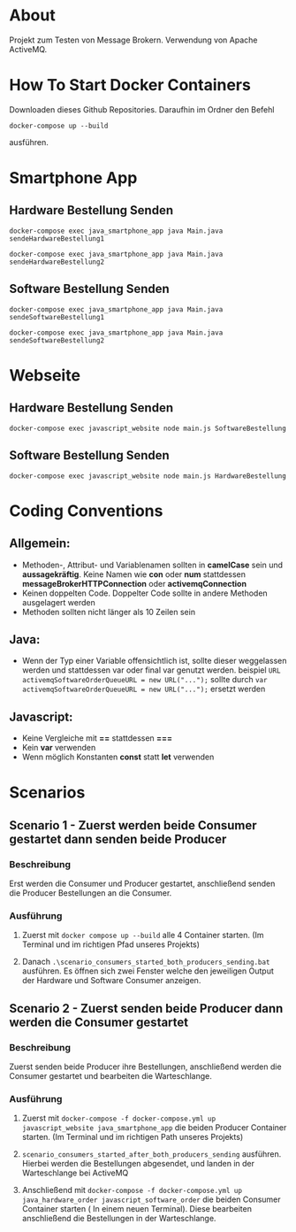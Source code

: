 # About
Projekt zum Testen von Message Brokern. Verwendung von Apache ActiveMQ.
# How To Start Docker Containers
Downloaden dieses Github Repositories. Daraufhin im Ordner den Befehl
```
docker-compose up --build
```
ausführen.


# Smartphone App

## Hardware Bestellung Senden
```
docker-compose exec java_smartphone_app java Main.java sendeHardwareBestellung1
```
```
docker-compose exec java_smartphone_app java Main.java sendeHardwareBestellung2
```

## Software Bestellung Senden
```
docker-compose exec java_smartphone_app java Main.java sendeSoftwareBestellung1
```
```
docker-compose exec java_smartphone_app java Main.java sendeSoftwareBestellung2
```

# Webseite
## Hardware Bestellung Senden
```
docker-compose exec javascript_website node main.js SoftwareBestellung
```


## Software Bestellung Senden
```
docker-compose exec javascript_website node main.js HardwareBestellung
```

# Coding Conventions
## Allgemein:
- Methoden-, Attribut- und Variablenamen sollten in **camelCase** sein und **aussagekräftig**.
  Keine Namen wie **con** oder **num** stattdessen **messageBrokerHTTPConnection** oder **activemqConnection**
- Keinen doppelten Code. Doppelter Code sollte in andere Methoden ausgelagert werden
- Methoden sollten nicht länger als 10 Zeilen sein

## Java:
- Wenn der Typ einer Variable offensichtlich ist, sollte dieser weggelassen werden und stattdessen var oder final var genutzt werden.
 beispiel `URL activemqSoftwareOrderQueueURL = new URL("...");`
 sollte durch `var activemqSoftwareOrderQueueURL = new URL("...");` ersetzt werden 

## Javascript:
- Keine Vergleiche mit **==** stattdessen **===**
- Kein **var** verwenden
- Wenn möglich Konstanten **const** statt **let**  verwenden

# Scenarios
## Scenario 1 - Zuerst werden beide Consumer gestartet dann senden beide Producer
### Beschreibung
Erst werden die Consumer und Producer gestartet, anschließend senden die Producer Bestellungen an die Consumer.
### Ausführung
1. Zuerst mit `docker compose up --build` alle 4 Container starten. (Im Terminal und im richtigen Pfad unseres Projekts)

2. Danach `.\scenario_consumers_started_both_producers_sending.bat` ausführen.
Es öffnen sich zwei Fenster welche den jeweiligen Output der Hardware und Software Consumer anzeigen.

## Scenario 2 - Zuerst senden beide Producer dann werden die Consumer gestartet
### Beschreibung
Zuerst senden beide Producer ihre Bestellungen, anschließend werden die Consumer gestartet und bearbeiten die Warteschlange.
### Ausführung
1. Zuerst mit `docker-compose -f docker-compose.yml up javascript_website java_smartphone_app` die beiden Producer Container starten. (Im Terminal und im richtigen Path unseres Projekts)

2. `scenario_consumers_started_after_both_producers_sending` ausführen. Hierbei werden die Bestellungen abgesendet, und landen in der Warteschlange bei ActiveMQ

3. Anschließend mit `docker-compose -f docker-compose.yml up java_hardware_order javascript_software_order` die beiden Consumer Container starten ( In einem neuen Terminal). Diese bearbeiten anschließend die Bestellungen in der Warteschlange.
